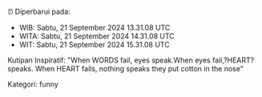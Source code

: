 ⏰ Diperbarui pada:
- WIB: Sabtu, 21 September 2024 13.31.08 UTC
- WITA: Sabtu, 21 September 2024 14.31.08 UTC
- WIT: Sabtu, 21 September 2024 15.31.08 UTC

Kutipan Inspiratif:
"When WORDS fail, eyes speak.When eyes fail,?HEART? speaks. When HEART fails, nothing speaks they put cotton in the nose"


Kategori: funny

